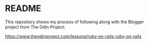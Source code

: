# README

This repository shows my process of following along with the Blogger project from The Odin Project:

https://www.theodinproject.com/lessons/ruby-on-rails-ruby-on-rails

